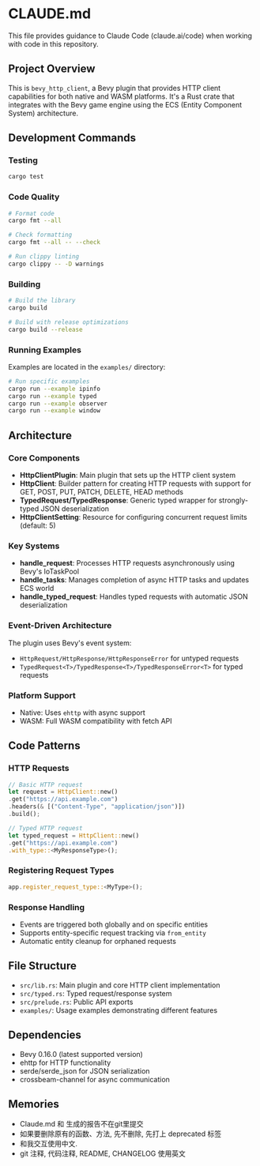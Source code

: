 # CLAUDE.md

This file provides guidance to Claude Code (claude.ai/code) when working with code in this repository.

## Project Overview

This is `bevy_http_client`, a Bevy plugin that provides HTTP client capabilities for both native and WASM platforms.
It's a Rust crate that integrates with the Bevy game engine using the ECS (Entity Component System) architecture.

## Development Commands

### Testing

```bash
cargo test
```

### Code Quality

```bash
# Format code
cargo fmt --all

# Check formatting
cargo fmt --all -- --check

# Run clippy linting
cargo clippy -- -D warnings
```

### Building

```bash
# Build the library
cargo build

# Build with release optimizations
cargo build --release
```

### Running Examples

Examples are located in the `examples/` directory:

```bash
# Run specific examples
cargo run --example ipinfo
cargo run --example typed
cargo run --example observer
cargo run --example window
```

## Architecture

### Core Components

- **HttpClientPlugin**: Main plugin that sets up the HTTP client system
- **HttpClient**: Builder pattern for creating HTTP requests with support for GET, POST, PUT, PATCH, DELETE, HEAD
  methods
- **TypedRequest/TypedResponse**: Generic typed wrapper for strongly-typed JSON deserialization
- **HttpClientSetting**: Resource for configuring concurrent request limits (default: 5)

### Key Systems

- **handle_request**: Processes HTTP requests asynchronously using Bevy's IoTaskPool
- **handle_tasks**: Manages completion of async HTTP tasks and updates ECS world
- **handle_typed_request**: Handles typed requests with automatic JSON deserialization

### Event-Driven Architecture

The plugin uses Bevy's event system:

- `HttpRequest/HttpResponse/HttpResponseError` for untyped requests
- `TypedRequest<T>/TypedResponse<T>/TypedResponseError<T>` for typed requests

### Platform Support

- Native: Uses `ehttp` with async support
- WASM: Full WASM compatibility with fetch API

## Code Patterns

### HTTP Requests

```rust
// Basic HTTP request
let request = HttpClient::new()
.get("https://api.example.com")
.headers(& [("Content-Type", "application/json")])
.build();

// Typed HTTP request
let typed_request = HttpClient::new()
.get("https://api.example.com")
.with_type::<MyResponseType>();
```

### Registering Request Types

```rust
app.register_request_type::<MyType>();
```

### Response Handling

- Events are triggered both globally and on specific entities
- Supports entity-specific request tracking via `from_entity`
- Automatic entity cleanup for orphaned requests

## File Structure

- `src/lib.rs`: Main plugin and core HTTP client implementation
- `src/typed.rs`: Typed request/response system
- `src/prelude.rs`: Public API exports
- `examples/`: Usage examples demonstrating different features

## Dependencies

- Bevy 0.16.0 (latest supported version)
- ehttp for HTTP functionality
- serde/serde_json for JSON serialization
- crossbeam-channel for async communication

## Memories

- Claude.md 和 生成的报告不在git里提交
- 如果要删除原有的函数、方法, 先不删除, 先打上 deprecated 标签
- 和我交互使用中文.
- git 注释, 代码注释, README, CHANGELOG 使用英文